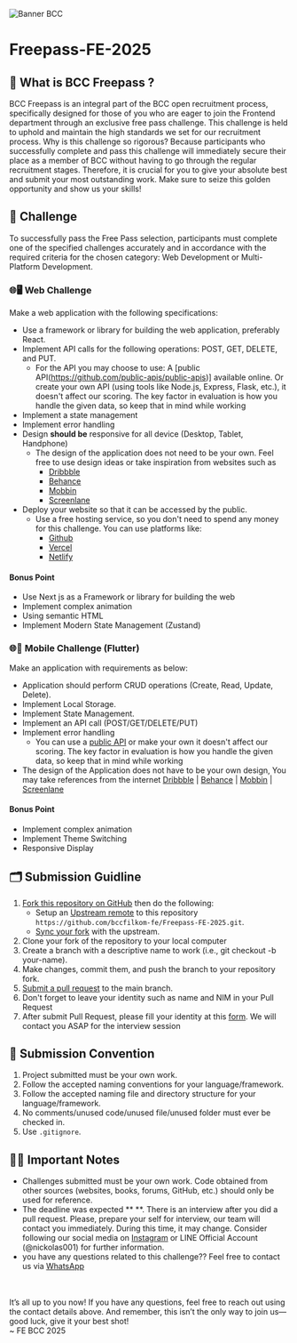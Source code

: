 ![Banner BCC](https://github.com/FE-BCC/Freepass-FE-2024/assets/107536877/bf5f781c-f369-4b24-bf71-4f440ca2d23c)
# Freepass-FE-2025

## 🤔 What is BCC Freepass ?
BCC Freepass is an integral part of the BCC open recruitment process, specifically designed for those of you who are eager to join the Frontend department through an exclusive free pass challenge. This challenge is held to uphold and maintain the high standards we set for our recruitment process. Why is this challenge so rigorous? Because participants who successfully complete and pass this challenge will immediately secure their place as a member of BCC without having to go through the regular recruitment stages. Therefore, it is crucial for you to give your absolute best and submit your most outstanding work. Make sure to seize this golden opportunity and show us your skills! 

## 💪 Challenge 
To successfully pass the Free Pass selection, participants must complete one of the specified challenges accurately and in accordance with the required criteria for the chosen category: Web Development or Multi-Platform Development.

### 🌐🖥️ Web Challenge 
Make a web application with the following specifications:
- Use a framework or library for building the web application, preferably React.
- Implement API calls for the following operations: POST, GET, DELETE, and PUT.
    - For the API you may choose to use: 
    A [public API(https://github.com/public-apis/public-apis)] available online. Or create your own API (using tools like Node.js, Express, Flask, etc.), it doesn't affect our scoring. The key factor in evaluation is how you handle the given data, so keep that in mind while working
- Implement a state management
- Implement error handling
- Design **should be** responsive for all device (Desktop, Tablet, Handphone)
    - The design of the application does not need to be your own. Feel free to use design ideas or take inspiration from websites such as 
        - [Dribbble](https://dribbble.com/following) 
        - [Behance](https://www.behance.net/) 
        - [Mobbin](https://mobbin.com/browse/ios/apps)
        - [Screenlane](https://screenlane.com/)
- Deploy your website so that it can be accessed by the public.
    - Use a free hosting service, so you don't need to spend any money for this challenge. You can use platforms like:
        - [Github](https://docs.github.com/en/pages/getting-started-with-github-pages/about-github-pages) 
        - [Vercel](https://vercel.com/docs/getting-started-with-vercel) 
        - [Netlify](https://docs.netlify.com/get-started/)

#### Bonus Point
* Use Next js as a Framework or library for building the web 
* Implement complex animation
* Using semantic HTML
* Implement Modern State Management (Zustand)

### 🌐📱 Mobile Challenge (Flutter)
Make an application with requirements as below:
- Application should perform CRUD operations (Create, Read, Update, Delete).
- Implement Local Storage.
- Implement State Management.
- Implement an API call (POST/GET/DELETE/PUT)
- Implement error handling
  - You can use a [public API](https://github.com/public-apis/public-apis) or make your own it doesn't affect our scoring. The key factor in evaluation is how you handle the given data, so keep that in mind while working
- The design of the Application does not have to be your own design, You may take references from the internet [Dribbble](https://dribbble.com/following) | [Behance](https://www.behance.net/) | [Mobbin](https://mobbin.com/browse/ios/apps) | [Screenlane](https://screenlane.com/)
#### Bonus Point
* Implement complex animation
* Implement Theme Switching
* Responsive Display

## 🗂️ Submission Guidline
1. [Fork this repository on GitHub](https://help.github.com/articles/fork-a-repo) then do the following:
    * Setup an [Upstream remote](https://help.github.com/en/github/collaborating-with-issues-and-pull-requests/configuring-a-remote-for-a-fork) to this repository `https://github.com/bccfilkom-fe/Freepass-FE-2025.git`.
    * [Sync your fork](https://help.github.com/en/github/collaborating-with-issues-and-pull-requests/syncing-a-fork) with the upstream.
2. Clone your fork of the repository to your local computer
3. Create a branch with a descriptive name to work (i.e., git checkout -b your-name).
4. Make changes, commit them, and push the branch to your repository fork.
5. [Submit a pull request](https://help.github.com/articles/using-pull-requests) to the main branch.
6. Don't forget to leave your identity such as name and NIM in your Pull Request
7. After submit Pull Request, please fill your identity at this [form](). We will contact you ASAP for the interview session

## 📝 Submission Convention
1. Project submitted must be your own work.
2. Follow the accepted naming conventions for your language/framework.
3. Follow the accepted naming file and directory structure for your language/framework.
4. No comments/unused code/unused file/unused folder must ever be checked in.
5. Use `.gitignore`.

## 🚨🚨 Important Notes
- Challenges submitted must be your own work. Code obtained from other sources (websites, books, forums, GitHub, etc.) should only be used for reference.
- The deadline was expected ** **. There is an interview after you did a pull request. Please, prepare your self for interview, our team will contact you immediately. During this time, it may change. Consider following our social media on [Instagram](https://www.instagram.com/bccfilkom/) or LINE Official Account (@nickolas001) for further information.
- you have any questions related to this challenge?? Feel free to contact us via [WhatsApp](https://wa.me/+6282131907973)
<br/>
<br/>
It’s all up to you now! If you have any questions, feel free to reach out using the contact details above. And remember, this isn’t the only way to join us—good luck, give it your best shot!
<br/>
~ FE BCC 2025